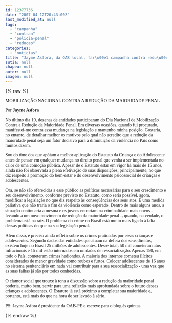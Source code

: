 ```yaml
---
id: 12377736
date: "2007-04-12T20:43:00Z"
last_modified_at: null
tags:
  - "campanha"
  - "contran"
  - "policia-penal"
  - "reducao"
categories:
  - "noticias"
title: "Jayme Asfora, da OAB local, far\u00e1 campanha contra redu\u00e7\u00e3o da maioridade penal"
sutia: null
chapeu: null
autor: null
imagem: null
---
```

{% raw %}
<p><P><FONT face=Verdana>MOBILIZAÇÃO NACIONAL CONTRA A REDUÇÃO DA MAIORIDADE PENAL</FONT></P></p>
<p><P><FONT face=Verdana>Por <STRONG>Jayme Asfora</STRONG></FONT></P></p>
<p><P><FONT face=Verdana>No último dia 10, dezenas de entidades participaram do Dia Nacional de Mobilização Contra a Redução da Maioridade Penal. Em diversas ocasiões, quando fui procurado, manifestei-me contra essa mudança na legislação e mantenho minha posição. Gostaria, no entanto, de detalhar melhor os motivos pelo qual não acredito que a redução da maioridade penal seja um fator decisivo para a diminuição da violência no País como muitos dizem.</FONT></P></p>
<p><P><FONT face=Verdana>Sou do time dos que apóiam a melhor aplicação do Estatuto da Criança e do Adolescente antes de pensar em qualquer mudança no direito penal que venha a ser implementada no calor de uma comoção pública. Apesar de o Estatuto estar em vigor há mais de 15 anos, ainda não foi observada a plena efetivação de suas disposições, principalmente, no que diz respeito à promoção do bem-estar e do desenvolvimento psicossocial de crianças e adolescentes.</FONT></P></p>
<p><P><FONT face=Verdana>Ora, se não são oferecidas a esse público as políticas necessárias para o seu crescimento e seu desenvolvimento, conforme previsto no Estatuto, como seria possível, agora, modificar a legislação no que diz respeito às conseqüências dos seus atos. É uma medida paliativa que não traria o fim da violência como esperado. Dentro de mais alguns anos, a situação continuaria a mesma e os jovens entrariam na criminalidade mais novos - levando a um novo movimento de redução da maioridade penal -, quando, na verdade, o problema está na raiz. O problema do crime no Brasil está muito mais ligado à falta dessas políticas do que na sua legislação penal.</FONT></P></p>
<p><P><FONT face=Verdana>Além disso, é preciso ainda refletir sobre os crimes praticados por essas crianças e adolescentes. Segundo dados das entidades que atuam na defesa dos seus direitos, existem hoje no Brasil 25 milhões de adolescentes. Desse total, 50 mil cometeram atos infracionais e 15 mil estão internados em unidades de ressocialização. Apenas 150, em todo o País, cometeram crimes hediondos. A maioria dos internos cometeu ilícitos considerados de menor gravidade como roubos e furtos. Colocar adolescentes de 16 anos no sistema penitenciário em nada vai contribuir para a sua ressocialização - uma vez que as suas falhas já são por todos conhecidas.</FONT></P></p>
<p><P><FONT face=Verdana>O clamor social que trouxe à tona a discussão sobre a redução da maioridade penal poderia, muito bem, servir para uma reflexão mais aprofundada sobre o futuro dessas crianças e adolescentes. O Estatuto já está próximo a completar sua maioridade e, portanto, está mais do que na hora de ser levado à sério. </FONT></P></p>
<p><P><FONT face=Verdana>PS: Jayme Asfora é presidente da OAB-PE e escreve para o blog às quintas.<BR></FONT></P> </p>
{% endraw %}